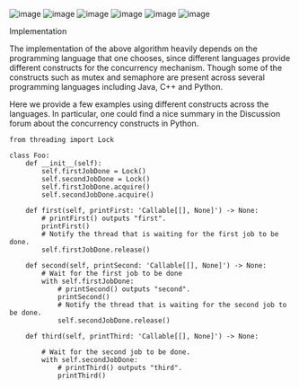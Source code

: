 ![image](https://user-images.githubusercontent.com/100521999/155894304-edb6a524-e160-4de5-911b-b5556a9d3f29.png)
![image](https://user-images.githubusercontent.com/100521999/155894325-37f80952-b8c5-4e4f-b4ca-b01c32fb37e9.png)
![image](https://user-images.githubusercontent.com/100521999/155894336-103532e9-2490-4c23-b22a-c81109c43cfc.png)
![image](https://user-images.githubusercontent.com/100521999/155894349-a90106e9-c65c-48cf-a423-93f1bf3b93b5.png)
![image](https://user-images.githubusercontent.com/100521999/155894361-3ee8b66a-1f7c-4b79-8288-0a341c2c4096.png)
![image](https://user-images.githubusercontent.com/100521999/155894374-ec5761c9-7aca-462f-a8c7-5dd7b2e333e2.png)

Implementation

The implementation of the above algorithm heavily depends on the programming language that one chooses, since different languages provide different constructs for the concurrency mechanism. Though some of the constructs such as mutex and semaphore are present across several programming languages including Java, C++ and Python.

Here we provide a few examples using different constructs across the languages. In particular, one could find a nice summary in the Discussion forum about the concurrency constructs in Python.
```
from threading import Lock

class Foo:
    def __init__(self):
        self.firstJobDone = Lock()
        self.secondJobDone = Lock()
        self.firstJobDone.acquire()
        self.secondJobDone.acquire()

    def first(self, printFirst: 'Callable[[], None]') -> None:
        # printFirst() outputs "first".
        printFirst()
        # Notify the thread that is waiting for the first job to be done.
        self.firstJobDone.release()

    def second(self, printSecond: 'Callable[[], None]') -> None:
        # Wait for the first job to be done
        with self.firstJobDone:
            # printSecond() outputs "second".
            printSecond()
            # Notify the thread that is waiting for the second job to be done.
            self.secondJobDone.release()

    def third(self, printThird: 'Callable[[], None]') -> None:

        # Wait for the second job to be done.
        with self.secondJobDone:
            # printThird() outputs "third".
            printThird()
